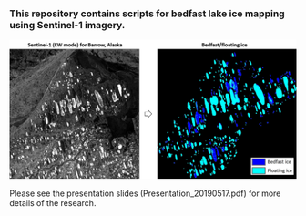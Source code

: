 ### This repository contains scripts for bedfast lake ice mapping using Sentinel-1 imagery.

![alt text](https://github.com/wajuqi/Bedfast-Lake-Ice-Mapping/blob/master/example_result.png)

Please see the presentation slides (Presentation_20190517.pdf) for more details of the research.
